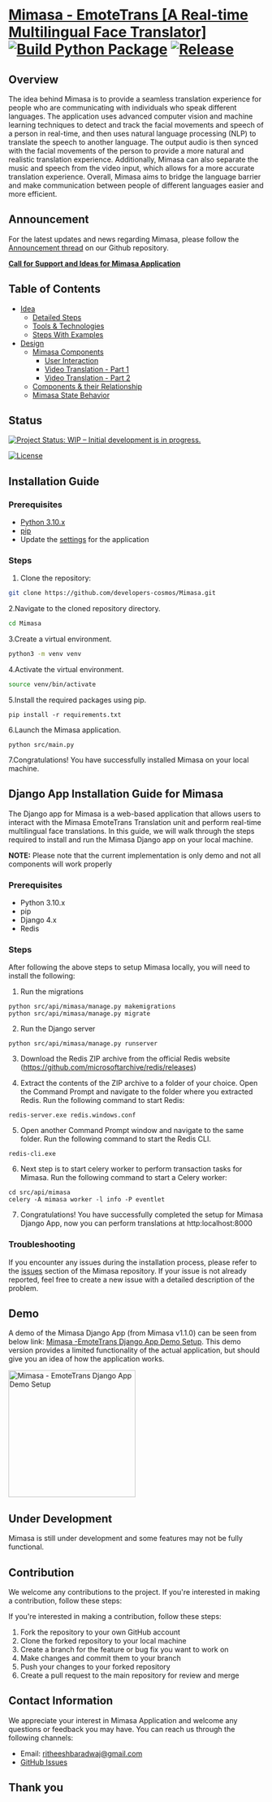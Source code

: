 # [Mimasa - EmoteTrans [A Real-time Multilingual Face Translator]](https://github.com/developers-cosmos/Mimasa) [![Build Python Package](https://github.com/developers-cosmos/Mimasa/actions/workflows/python-build.yml/badge.svg?branch=main)](https://github.com/developers-cosmos/Mimasa/actions/workflows/python-build.yml) [![Release](https://github.com/developers-cosmos/Mimasa/actions/workflows/release.yml/badge.svg)](https://github.com/developers-cosmos/Mimasa/actions/workflows/release.yml)

## Overview

The idea behind Mimasa is to provide a seamless translation experience for people who are communicating with individuals who speak different languages. The application uses advanced computer vision and machine learning techniques to detect and track the facial movements and speech of a person in real-time, and then uses natural language processing (NLP) to translate the speech to another language. The output audio is then synced with the facial movements of the person to provide a more natural and realistic translation experience. Additionally, Mimasa can also separate the music and speech from the video input, which allows for a more accurate translation experience. Overall, Mimasa aims to bridge the language barrier and make communication between people of different languages easier and more efficient.

## Announcement

For the latest updates and news regarding Mimasa, please follow the [Announcement thread](https://github.com/developers-cosmos/Mimasa/discussions/categories/announcements) on our Github repository.

**[Call for Support and Ideas for Mimasa Application](https://github.com/developers-cosmos/Mimasa/discussions/11)**

## Table of Contents

- [Idea](./docs/idea/concept.md)
  - [Detailed Steps](./docs/idea/concept.md/#steps)
  - [Tools & Technologies](./docs/idea/concept.md/#tools--technologies)
  - [Steps With Examples](./docs/idea/concept.md/#overview)
- [Design](./docs/design/DESIGN.md)
  - [Mimasa Components](./docs/design/DESIGN.md/#design-of-mimasa-components)
    - [User Interaction](./docs/design/DESIGN.md#user-uploading-video--requesting-translation)
    - [Video Translation - Part 1](./docs/design/DESIGN.md/#video-translation---part-1)
    - [Video Translation - Part 2](./docs/design/DESIGN.md/#video-translation---part-2)
  - [Components & their Relationship](./docs/design/DESIGN.md#design-of-components)
  - [Mimasa State Behavior](./docs/design/DESIGN.md#mimasa-state-behavior)

## Status

[![Project Status: WIP – Initial development is in progress.](https://www.repostatus.org/badges/latest/wip.svg)](https://www.repostatus.org/#wip)

[![License](https://img.shields.io/badge/License-Apache%202.0-blue.svg)](https://opensource.org/licenses/Apache-2.0)

## Installation Guide

### Prerequisites

- [Python 3.10.x](https://www.python.org/downloads/)
- [pip](https://pip.pypa.io/en/stable/installation/)
- Update the [settings](https://github.com/developers-cosmos/Mimasa/blob/main/src/common/config.py) for the application

### Steps

1. Clone the repository:

```bash
git clone https://github.com/developers-cosmos/Mimasa.git
```

2.Navigate to the cloned repository directory.

```bash
cd Mimasa
```

3.Create a virtual environment.

```bash
python3 -m venv venv
```

4.Activate the virtual environment.

```bash
source venv/bin/activate
```

5.Install the required packages using pip.

```shell
pip install -r requirements.txt
```

6.Launch the Mimasa application.

```shell
python src/main.py
```

7.Congratulations! You have successfully installed Mimasa on your local machine.

## Django App Installation Guide for Mimasa

The Django app for Mimasa is a web-based application that allows users to interact with the Mimasa EmoteTrans Translation unit and perform real-time multilingual face translations. In this guide, we will walk through the steps required to install and run the Mimasa Django app on your local machine.

**NOTE:** Please note that the current implementation is only demo and not all components will work properly

### Prerequisites

- Python 3.10.x
- pip
- Django 4.x
- Redis

### Steps

After following the above steps to setup Mimasa locally, you will need to install the following:

1. Run the migrations

```shell
python src/api/mimasa/manage.py makemigrations
python src/api/mimasa/manage.py migrate
```

2. Run the Django server

```shell
python src/api/mimasa/manage.py runserver
```

3. Download the Redis ZIP archive from the official Redis website (https://github.com/microsoftarchive/redis/releases)

4. Extract the contents of the ZIP archive to a folder of your choice. Open the Command Prompt and navigate to the folder where you extracted Redis.
Run the following command to start Redis:

```shell
redis-server.exe redis.windows.conf
```

5. Open another Command Prompt window and navigate to the same folder. Run the following command to start the Redis CLI.

```shell
redis-cli.exe
```

6. Next step is to start celery worker to perform transaction tasks for Mimasa.
Run the following command to start a Celery worker:

```shell
cd src/api/mimasa
celery -A mimasa worker -l info -P eventlet
```

7. Congratulations! You have successfully completed the setup for Mimasa Django App, now you can perform translations at http:localhost:8000

### Troubleshooting

If you encounter any issues during the installation process, please refer to the [issues](https://github.com/developers-cosmos/Mimasa/issues) section of the Mimasa repository. If your issue is not already reported, feel free to create a new issue with a detailed description of the problem.

## Demo

A demo of the Mimasa Django App (from Mimasa v1.1.0) can be seen from below link: [Mimasa -EmoteTrans Django App Demo Setup](https://drive.google.com/file/d/1uG8pZMbJExo8oxWyOHEuLonoIt1pZ99S/view?usp=sharing). This demo version provides a limited functionality of the actual application, but should give you an idea of how the application works.

<a href="https://drive.google.com/file/d/1uG8pZMbJExo8oxWyOHEuLonoIt1pZ99S/view">
  <img src="data/images/mimasa-logo.png" alt="Mimasa - EmoteTrans Django App Demo Setup" width="250" height="250">
</a>

## Under Development

Mimasa is still under development and some features may not be fully functional.

## Contribution

We welcome any contributions to the project. If you're interested in making a contribution, follow these steps:

If you're interested in making a contribution, follow these steps:

1. Fork the repository to your own GitHub account
2. Clone the forked repository to your local machine
3. Create a branch for the feature or bug fix you want to work on
4. Make changes and commit them to your branch
5. Push your changes to your forked repository
6. Create a pull request to the main repository for review and merge

## Contact Information

We appreciate your interest in Mimasa Application and welcome any questions or feedback you may have. You can reach us through the following channels:

- Email: ritheeshbaradwaj@gmail.com
- [GitHub Issues](https://github.com/developers-cosmos/Mimasa/issues)

## Thank you

